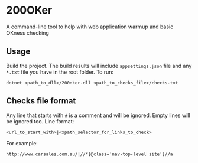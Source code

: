 # 200OKer
A command-line tool to help with web application warmup and basic OKness checking

## Usage
Build the project. The build results will include `appsettings.json` file and any `*.txt` file you have in the root folder. To run:

`dotnet <path_to_dll>/200oker.dll <path_to_checks_file>/checks.txt`

## Checks file format
Any line that starts with `#` is a comment and will be ignored. Empty lines will be ignored too.
Line format:

`<url_to_start_with>|<xpath_selector_for_links_to_check>`

For example:

`http://www.carsales.com.au/|//*[@class='nav-top-level site']//a`
